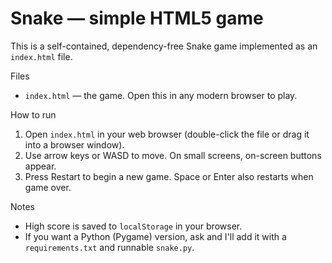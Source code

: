 # Snake — simple HTML5 game

This is a self-contained, dependency-free Snake game implemented as an `index.html` file.

Files
- `index.html` — the game. Open this in any modern browser to play.

How to run
1. Open `index.html` in your web browser (double-click the file or drag it into a browser window).
2. Use arrow keys or WASD to move. On small screens, on-screen buttons appear.
3. Press Restart to begin a new game. Space or Enter also restarts when game over.

Notes
- High score is saved to `localStorage` in your browser.
- If you want a Python (Pygame) version, ask and I'll add it with a `requirements.txt` and runnable `snake.py`.
